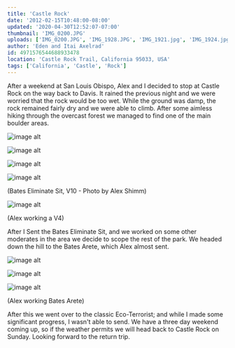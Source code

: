 ```yaml
---
title: 'Castle Rock'
date: '2012-02-15T10:48:00-08:00'
updated: '2020-04-30T12:52:07-07:00'
thumbnail: 'IMG_0200.JPG'
uploads: ['IMG_0200.JPG', 'IMG_1928.JPG', 'IMG_1921.jpg', 'IMG_1924.jpg', '403362_2706066339152_1481580039_32077030_653608925_n.jpg', 'IMG_0171.jpg', 'IMG_0172.jpg', 'IMG_0173.jpg']
author: 'Eden and Itai Axelrad'
id: 4971576544688933478
location: 'Castle Rock Trail, California 95033, USA'
tags: ['California', 'Castle', 'Rock']
---
```

After a weekend at San Louis Obispo, Alex and I decided to stop at Castle Rock on the way back to Davis. It rained the previous night and we were worried that the rock would be too wet. While the ground was damp, the rock remained fairly dry and we were able to climb. After some aimless hiking through the overcast forest we managed to find one of the main boulder areas.

![image alt](uploads/IMG_0200.JPG)

![image alt](uploads/IMG_1928.JPG)

![image alt](uploads/IMG_1921.jpg)

![image alt](uploads/IMG_1924.jpg)

(Bates Eliminate Sit, V10 - Photo by Alex Shimm)

![image alt](uploads/403362_2706066339152_1481580039_32077030_653608925_n.jpg)

(Alex working a V4)

After I Sent the Bates Eliminate Sit, and we worked on some other moderates in the area we decide to scope the rest of the park. We headed down the hill to the Bates Arete, which Alex almost sent.

![image alt](uploads/IMG_0171.jpg)

![image alt](uploads/IMG_0172.jpg)

![image alt](uploads/IMG_0173.jpg)

(Alex working Bates Arete)

After this we went over to the classic Eco-Terrorist; and while I made some significant progress, I wasn't able to send. We have a three day weekend coming up, so if the weather permits we will head back to Castle Rock on Sunday. Looking forward to the return trip. 

